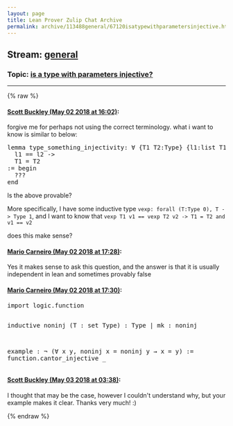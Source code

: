 ```yaml
---
layout: page
title: Lean Prover Zulip Chat Archive 
permalink: archive/113488general/67120isatypewithparametersinjective.html
---
```


## Stream: [general](index.html)
### Topic: [is a type with parameters injective?](67120isatypewithparametersinjective.html)

---


{% raw %}
#### [ Scott Buckley (May 02 2018 at 16:02)](https://leanprover.zulipchat.com/#narrow/stream/113488-general/topic/is%20a%20type%20with%20parameters%20injective%3F/near/125994740):
<p>forgive me for perhaps not using the correct terminology. what i want to know is similar to below:</p>
<div class="codehilite"><pre><span></span>lemma type_something_injectivity: ∀ {T1 T2:Type} {l1:list T1} {l2:list T2},
  l1 == l2 -&gt;
  T1 = T2
:= begin
  ???
end
</pre></div>


<p>Is the above provable?</p>
<p>More specifically, I have some inductive type <code>vexp: forall (T:Type 0), T -&gt; Type 1</code>, and I want to know that <code>vexp T1 v1 == vexp T2 v2 -&gt; T1 = T2 and v1 == v2</code></p>
<p>does this make sense?</p>

#### [ Mario Carneiro (May 02 2018 at 17:28)](https://leanprover.zulipchat.com/#narrow/stream/113488-general/topic/is%20a%20type%20with%20parameters%20injective%3F/near/125998623):
<p>Yes it makes sense to ask this question, and the answer is that it is usually independent in lean and sometimes provably false</p>

#### [ Mario Carneiro (May 02 2018 at 17:30)](https://leanprover.zulipchat.com/#narrow/stream/113488-general/topic/is%20a%20type%20with%20parameters%20injective%3F/near/125998731):
<div class="codehilite"><pre><span></span>import logic.function

inductive noninj (T : set Type) : Type
| mk : noninj

example : ¬ (∀ x y, noninj x = noninj y → x = y) :=
function.cantor_injective _
</pre></div>

#### [ Scott Buckley (May 03 2018 at 03:38)](https://leanprover.zulipchat.com/#narrow/stream/113488-general/topic/is%20a%20type%20with%20parameters%20injective%3F/near/126023472):
<p>I thought that may be the case, however I couldn't understand why, but your example makes it clear. Thanks very much! :)</p>


{% endraw %}
